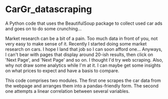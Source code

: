# CarGr_datascraping
A Python code that uses the BeautifulSoup package to collect used car ads and goes on to do some crunching...

Market research can be a bit of a pain. Too much data in front of you, not very easy to make sense of it. 
Recently I started doing some market research on cars. I hope I land that job so I can soon afford one...
Anyways, I can't bear with pages that display around 20-ish results, then click on 'Next Page', and 'Next Page' and so on.
I thought I'd try web scraping.
Also, why not draw some analytics while I'm at it. I can maybe get some insights on what prices to expect and have a basis to compare.

This code comprises two modules. 
The first one scrapes the car data from the webpage and arranges them into a pandas-friendly form.
The second one attempts a linear correlation between several variables.
